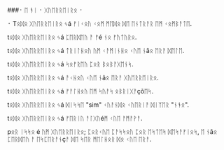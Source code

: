 ###᛫ ᛖ ᚬᛁ ᛫ ᚷᚢᛖᚱᚱᛖᛁᚱᛟ ᛫

 ᛫ Tᛟᛞᛟ ᚷᚢᛖᚱᚱᛖᛁᚱᛟ ᛃá ᚠᛁᚲᛟᚢ ᚲᛟᛗ ᛗᛖᛞᛟ ᛞᛖ ᛖᚾᛏᚱᚨᚱ ᛖᛗ ᚲᛟᛗᛒᚨᛏᛖ.

tᛟᛞᛟ ᚷᚢᛖᚱᚱᛖᛁᚱᛟ ᛃá ᛈᛖᚱᛞᛖᚢ ᚨ ᚠé ᚾᛟ ᚠᚢᛏᚢᚱᛟ.

tᛟᛞᛟ ᚷᚢᛖᚱᚱᛖᛁᚱᛟ ᛃá ᛏᚱᛁᛚᚺᛟᚢ ᚢᛗ ᚲᚨᛗᛁᚾᚺᛟ ᚲᚢᛖ ᚾãᛟ ᛖᚱᚨ ᛞᛖᛚᛖ.

tᛟᛞᛟ ᚷᚢᛖᚱᚱᛖᛁᚱᛟ ᛃá ᛋᛟᚠᚱᛖᚢ ᛈᛟᚱ ᛒᛟᛒᚨᚷᛖᚾᛋ.
 
tᛟᛞᛟ ᚷᚢᛖᚱᚱᛖᛁᚱᛟ ᛃá ᚨᚲᚺᛟᚢ ᚲᚢᛖ ᚾãᛟ ᛖᚱᚨ ᚷᚢᛖᚱᚱᛖᛁᚱᛟ.

tᛟᛞᛟ ᚷᚢᛖᚱᚱᛖᛁᚱᛟ ᛃá ᚠᚨᛚᚺᛟᚢ ᛖᛗ ᛋᚢᚨᛋ ᛟᛒᚱᛁᚷᚨçõᛖᛋ.

tᛟᛞᛟ ᚷᚢᛖᚱᚱᛖᛁᚱᛟ ᛃá ᛞᛁᛋᛋᛖ "sim" ᚲᚢᚨᚾᛞᛟ ᚲᚢᛖᚱᛁᚨ ᛞᛁᛉᛖᚱ "ᚾᚬᛟ".

tᛟᛞᛟ ᚷᚢᛖᚱᚱᛖᛁᚱᛟ ᛃá ᚠᛖᚱᛁᚢ ᚨᛚᚷᚢéᛗ ᚲᚢᛖ ᚨᛗᚨᚹᚨ.

pᛟᚱ ᛁᛋᛋᛟ é ᚢᛗ ᚷᚢᛖᚱᚱᛖᛁᚱᛟ; ᛈᛟᚱᚲᚢᛖ ᛈᚨᛋᛋᛟᚢ ᛈᛟᚱ ᛖᛋᛏᛖᛋ ᛞᛖᛋᚨᚠᛁᛟᛋ, ᛖ ᚾãᛟ ᛈᛖᚱᛞᛖᚢ ᚨ ᛖᛋᛈᛖᚱᚨᚾçᚨ ᛞᛖ ᛋᛖᚱ ᛗᛖᛚᚺᛟᚱ ᛞᛟ ᚲᚢᛖ ᛖᚱᚨ.

<!--
**l30n4rd077/l30n4rd077** is a ✨ _special_ ✨ repository because its `README.md` (this file) appears on your GitHub profile.

Here are some ideas to get you started:

- 🔭 I’m currently working on ...
- 🌱 I’m currently learning ...
- 👯 I’m looking to collaborate on ...
- 🤔 I’m looking for help with ...
- 💬 Ask me about ...
- 📫 How to reach me: ...
- 😄 Pronouns: ...
- ⚡ Fun fact: ...
-->
